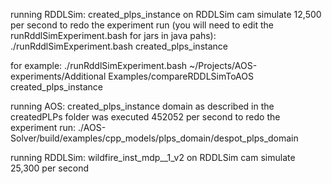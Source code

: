 
running RDDLSim: created_plps_instance on RDDLSim cam simulate 12,500 per second
to redo the experiment run (you will need to edit the runRddlSimExperiment.bash for jars in java pahs):
./runRddlSimExperiment.bash <path to current directory> created_plps_instance

for example:
./runRddlSimExperiment.bash ~/Projects/AOS-experiments/Additional Examples/compareRDDLSimToAOS created_plps_instance


running AOS: created_plps_instance domain as described in the createdPLPs folder was executed 452052 per second
to redo the experiment run:
./AOS-Solver/build/examples/cpp_models/plps_domain/despot_plps_domain


running RDDLSim: wildfire_inst_mdp__1_v2 on RDDLSim cam simulate 25,300 per second

